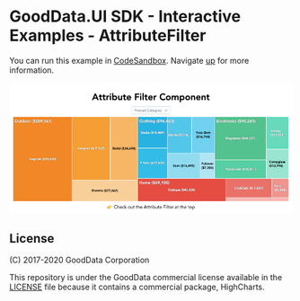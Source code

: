 # GoodData.UI SDK - Interactive Examples - AttributeFilter

You can run this example in [CodeSandbox](https://codesandbox.io/s/github/gooddata/gooddata-ui-examples/tree/master/example-attributefilter?file=/src/App/index.js). Navigate [up](https://github.com/gooddata/gooddata-ui-examples) for more information.

[![AttributeFilter](/assets/example-localhost-attributefilter.png)](https://codesandbox.io/s/github/gooddata/gooddata-ui-examples/tree/master/example-attributefilter?file=/src/App/index.js)

## License

(C) 2017-2020 GoodData Corporation

This repository is under the GoodData commercial license available in the [LICENSE](LICENSE) file because it contains a commercial package, HighCharts.
